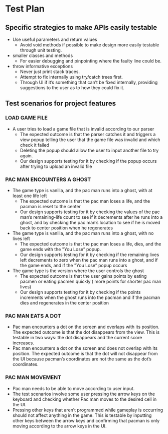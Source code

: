 # Test Plan

## Specific strategies to make APIs easily testable

- Use useful parameters and return values
    - Avoid void methods if possible to make design more easily testable through unit testing.
- smaller classes and methods
    - For easier debugging and pinpointing where the faulty line could be.
- throw informative exceptions
    - Never just print stack traces.
    - Attempt to fix internally using try/catch trees first.
    - Through UI if it’s something that can’t be fixed internally, providing suggestions to the user
      as to how they could fix it.

## Test scenarios for project features

### LOAD GAME FILE

- A user tries to load a game file that is invalid according to our parser
    - The expected outcome is that the parser catches it and triggers a view popup telling the user
      that the game file was invalid and which check it failed
    - Deleting the popup should allow the user to input another file to try again.
    - Our design supports testing for it by checking if the popup occurs after trying to upload an
      invalid file

### PAC MAN ENCOUNTERS A GHOST

- The game type is vanilla, and the pac man runs into a ghost, with at least one life left
    - The expected outcome is that the pac man loses a life, and the pacman is reset to the center
    - Our design supports testing for it by checking the values of the pac man’s remaining-life
      count to see if it decrements after he runs into a ghost, and by checking the pac man’s
      location to see if he is moved back to center position when he regenerates
- The game type is vanilla, and the pac man runs into a ghost, with no lives left
    - The expected outcome is that the pac man loses a life, dies, and the game ends with the "You
      Lose” popup.
    - Our design supports testing for it by checking if the remaining lives left decrements to zero
      when the pac man runs into a ghost, and if the game ends, and if the "You Lose” popup occurs
- The game type is the version where the user controls the ghost
    - The expected outcome is that the user gains points by eating pacmen or eating pacmen quickly (
      more points for shorter pac man lives)
    - Our design supports testing for it by checking if the points increments when the ghost runs
      into the pacman and if the pacman dies and regenerates in the center position

### PAC MAN EATS A DOT

- Pac man encounters a dot on the screen and overlaps with its position. The expected outcome is
  that the dot disappears from the view. This is testable in two ways: the dot disappears and the
  current score increases.
- Pac man encounters a dot on the screen and does not overlap with its position. The expected
  outcome is that the dot will not disappear from the UI because pacman’s coordinates are not the
  same as the dot’s coordinates.

### PAC MAN MOVEMENT

- Pac man needs to be able to move according to user input.
- The test scenarios involve some user pressing the arrow keys on the keyboard and checking whether
  Pac man moves to the desired cell in the UI.
- Pressing other keys that aren’t programmed while gameplay is occurring should not affect anything
  in the game. This is testable by inputting other keys between the arrow keys and confirming that
  pacman is only moving according to the arrow keys in the UI.  

